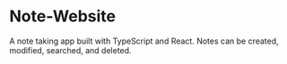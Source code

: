 # Note-Website
 A note taking app built with TypeScript and React. Notes can be created, modified, searched, and deleted.
